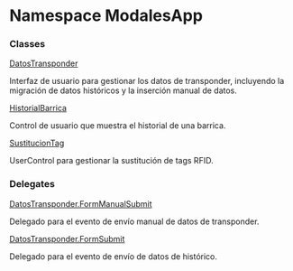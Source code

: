 # <a id="ModalesApp"></a> Namespace ModalesApp

### Classes

 [DatosTransponder](ModalesApp.DatosTransponder.md)

Interfaz de usuario para gestionar los datos de transponder, incluyendo la migración de datos históricos y la inserción manual de datos.

 [HistorialBarrica](ModalesApp.HistorialBarrica.md)

Control de usuario que muestra el historial de una barrica.

 [SustitucionTag](ModalesApp.SustitucionTag.md)

UserControl para gestionar la sustitución de tags RFID.

### Delegates

 [DatosTransponder.FormManualSubmit](ModalesApp.DatosTransponder.FormManualSubmit.md)

Delegado para el evento de envío manual de datos de transponder.

 [DatosTransponder.FormSubmit](ModalesApp.DatosTransponder.FormSubmit.md)

Delegado para el evento de envío de datos de histórico.


